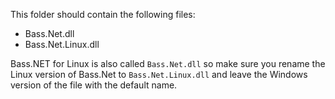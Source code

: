 This folder should contain the following files:

- Bass.Net.dll
- Bass.Net.Linux.dll

Bass.NET for Linux is also called `Bass.Net.dll` so make sure you rename the Linux version of Bass.Net to `Bass.Net.Linux.dll` and leave the Windows version of the file with the default name.